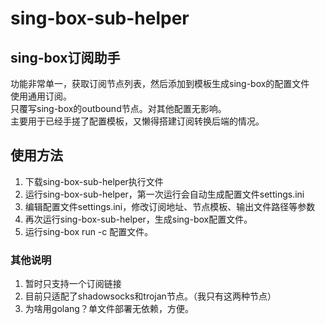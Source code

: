 # sing-box-sub-helper
## sing-box订阅助手
功能非常单一，获取订阅节点列表，然后添加到模板生成sing-box的配置文件  
使用通用订阅。  
只覆写sing-box的outbound节点。对其他配置无影响。  
主要用于已经手搓了配置模板，又懒得搭建订阅转换后端的情况。

## 使用方法
1. 下载sing-box-sub-helper执行文件
2. 运行sing-box-sub-helper，第一次运行会自动生成配置文件settings.ini
3. 编辑配置文件settings.ini，修改订阅地址、节点模板、输出文件路径等参数
4. 再次运行sing-box-sub-helper，生成sing-box配置文件。
5. 运行sing-box run -c 配置文件。

### 其他说明
1. 暂时只支持一个订阅链接
2. 目前只适配了shadowsocks和trojan节点。（我只有这两种节点）
3. 为啥用golang？单文件部署无依赖，方便。